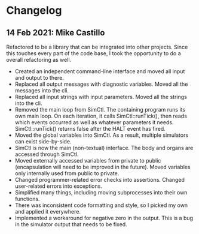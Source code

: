 # Changelog


14 Feb 2021: Mike Castillo
------------------------------------------------------------------------------------------------------------------------

Refactored to be a library that can be integrated into other projects. Since this touches every part of the code base, I took the opportunity to do a overall refactoring as well.

* Created an independent command-line interface and moved all input and output to there.
* Replaced all output messages with diagnostic variables. Moved all the messages into the cli.
* Replaced all input strings with input parameters. Moved all the strings into the cli.
* Removed the main loop from SimCtl. The containing program runs its own main loop. On each iteration, it calls SimCtl::runTick(), then reads which events occurred as well as whatever parameters it needs. SimCtl::runTick() returns false after the HALT event has fired.
* Moved the global variables into SimCtl. As a result, multiple simulators can exist side-by-side.
* SimCtl is now the main (non-textual) interface. The body and organs are accessed through SimCtl.
* Moved externally accessed variables from private to public (encapsulation will need to be improved in the future). Moved variables only internally used from public to private.
* Changed programmer-related error checks into assertions. Changed user-related errors into exceptions.
* Simplified many things, including moving subprocesses into their own functions.
* There was inconsistent code formatting and style, so I picked my own and applied it everywhere.
* Implemented a workaround for negative zero in the output. This is a bug in the simulator output that needs to be fixed.